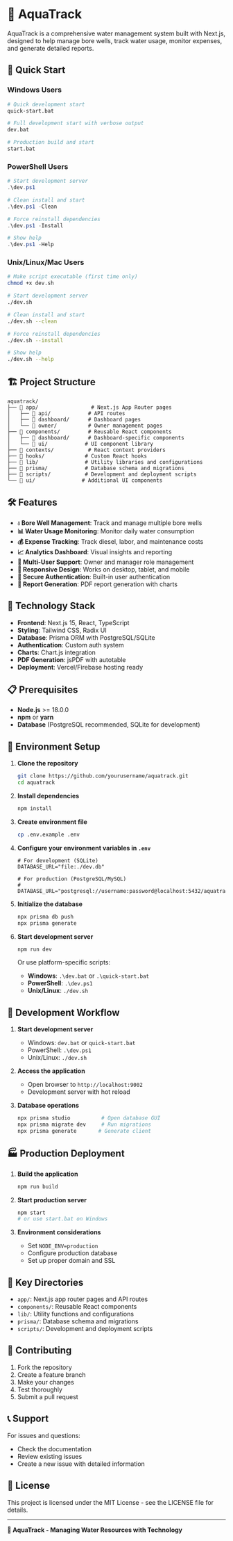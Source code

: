 # 🌊 AquaTrack

AquaTrack is a comprehensive water management system built with Next.js, designed to help manage bore wells, track water usage, monitor expenses, and generate detailed reports.

## 🚀 Quick Start

### Windows Users
```bash
# Quick development start
quick-start.bat

# Full development start with verbose output
dev.bat

# Production build and start
start.bat
```

### PowerShell Users
```powershell
# Start development server
.\dev.ps1

# Clean install and start
.\dev.ps1 -Clean

# Force reinstall dependencies
.\dev.ps1 -Install

# Show help
.\dev.ps1 -Help
```

### Unix/Linux/Mac Users
```bash
# Make script executable (first time only)
chmod +x dev.sh

# Start development server
./dev.sh

# Clean install and start
./dev.sh --clean

# Force reinstall dependencies
./dev.sh --install

# Show help
./dev.sh --help
```

## 🏗️ Project Structure

```
aquatrack/
├── 📁 app/                 # Next.js App Router pages
│   ├── 📁 api/            # API routes
│   ├── 📁 dashboard/      # Dashboard pages
│   └── 📁 owner/          # Owner management pages
├── 📁 components/         # Reusable React components
│   ├── 📁 dashboard/      # Dashboard-specific components
│   └── 📁 ui/            # UI component library
├── 📁 contexts/           # React context providers
├── 📁 hooks/             # Custom React hooks
├── 📁 lib/               # Utility libraries and configurations
├── 📁 prisma/            # Database schema and migrations
├── 📁 scripts/           # Development and deployment scripts
└── 📁 ui/               # Additional UI components
```

## 🛠️ Features

- **💧 Bore Well Management**: Track and manage multiple bore wells
- **📊 Water Usage Monitoring**: Monitor daily water consumption
- **💰 Expense Tracking**: Track diesel, labor, and maintenance costs
- **📈 Analytics Dashboard**: Visual insights and reporting
- **👥 Multi-User Support**: Owner and manager role management
- **📱 Responsive Design**: Works on desktop, tablet, and mobile
- **🔐 Secure Authentication**: Built-in user authentication
- **📄 Report Generation**: PDF report generation with charts

## 🔧 Technology Stack

- **Frontend**: Next.js 15, React, TypeScript
- **Styling**: Tailwind CSS, Radix UI
- **Database**: Prisma ORM with PostgreSQL/SQLite
- **Authentication**: Custom auth system
- **Charts**: Chart.js integration
- **PDF Generation**: jsPDF with autotable
- **Deployment**: Vercel/Firebase hosting ready

## 📋 Prerequisites

- **Node.js** >= 18.0.0
- **npm** or **yarn**
- **Database** (PostgreSQL recommended, SQLite for development)

## 🔧 Environment Setup

1. **Clone the repository**
   ```bash
   git clone https://github.com/yourusername/aquatrack.git
   cd aquatrack
   ```

2. **Install dependencies**
   ```bash
   npm install
   ```

3. **Create environment file**
   ```bash
   cp .env.example .env
   ```
   
4. **Configure your environment variables in `.env`**
   ```env
   # For development (SQLite)
   DATABASE_URL="file:./dev.db"
   
   # For production (PostgreSQL/MySQL)
   # DATABASE_URL="postgresql://username:password@localhost:5432/aquatrack"
   ```

5. **Initialize the database**
   ```bash
   npx prisma db push
   npx prisma generate
   ```

6. **Start development server**
   ```bash
   npm run dev
   ```
   
   Or use platform-specific scripts:
   - **Windows**: `.\dev.bat` or `.\quick-start.bat`
   - **PowerShell**: `.\dev.ps1`
   - **Unix/Linux**: `./dev.sh`

## 🚦 Development Workflow

1. **Start development server**
   - Windows: `dev.bat` or `quick-start.bat`
   - PowerShell: `.\dev.ps1`
   - Unix/Linux: `./dev.sh`

2. **Access the application**
   - Open browser to `http://localhost:9002`
   - Development server with hot reload

3. **Database operations**
   ```bash
   npx prisma studio          # Open database GUI
   npx prisma migrate dev     # Run migrations
   npx prisma generate       # Generate client
   ```

## 🏭 Production Deployment

1. **Build the application**
   ```bash
   npm run build
   ```

2. **Start production server**
   ```bash
   npm start
   # or use start.bat on Windows
   ```

3. **Environment considerations**
   - Set `NODE_ENV=production`
   - Configure production database
   - Set up proper domain and SSL

## 📁 Key Directories

- `app/`: Next.js app router pages and API routes
- `components/`: Reusable React components
- `lib/`: Utility functions and configurations
- `prisma/`: Database schema and migrations
- `scripts/`: Development and deployment scripts

## 🤝 Contributing

1. Fork the repository
2. Create a feature branch
3. Make your changes
4. Test thoroughly
5. Submit a pull request

## 📞 Support

For issues and questions:
- Check the documentation
- Review existing issues
- Create a new issue with detailed information

## 📄 License

This project is licensed under the MIT License - see the LICENSE file for details.

---

**🌊 AquaTrack - Managing Water Resources with Technology**

